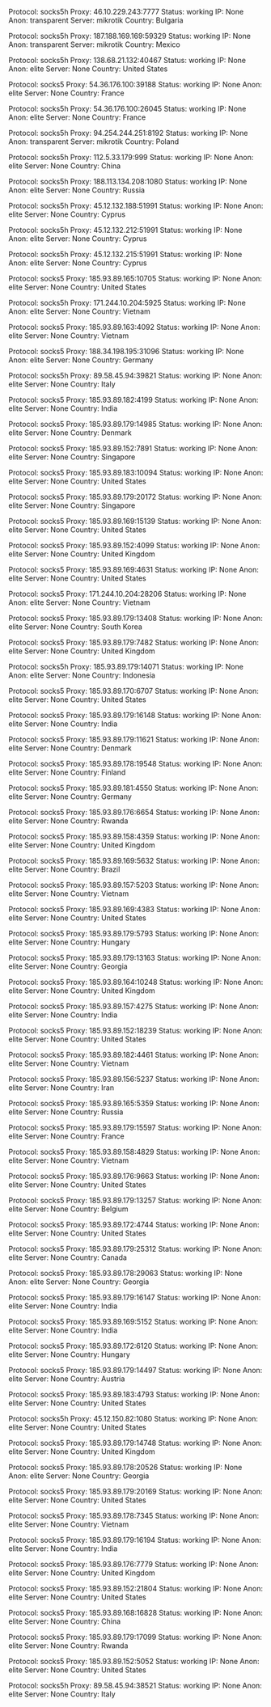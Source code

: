 Protocol: socks5h
Proxy: 46.10.229.243:7777
Status: working
IP: None
Anon: transparent
Server: mikrotik
Country: Bulgaria

Protocol: socks5h
Proxy: 187.188.169.169:59329
Status: working
IP: None
Anon: transparent
Server: mikrotik
Country: Mexico

Protocol: socks5h
Proxy: 138.68.21.132:40467
Status: working
IP: None
Anon: elite
Server: None
Country: United States

Protocol: socks5
Proxy: 54.36.176.100:39188
Status: working
IP: None
Anon: elite
Server: None
Country: France

Protocol: socks5h
Proxy: 54.36.176.100:26045
Status: working
IP: None
Anon: elite
Server: None
Country: France

Protocol: socks5h
Proxy: 94.254.244.251:8192
Status: working
IP: None
Anon: transparent
Server: mikrotik
Country: Poland

Protocol: socks5h
Proxy: 112.5.33.179:999
Status: working
IP: None
Anon: elite
Server: None
Country: China

Protocol: socks5h
Proxy: 188.113.134.208:1080
Status: working
IP: None
Anon: elite
Server: None
Country: Russia

Protocol: socks5h
Proxy: 45.12.132.188:51991
Status: working
IP: None
Anon: elite
Server: None
Country: Cyprus

Protocol: socks5h
Proxy: 45.12.132.212:51991
Status: working
IP: None
Anon: elite
Server: None
Country: Cyprus

Protocol: socks5h
Proxy: 45.12.132.215:51991
Status: working
IP: None
Anon: elite
Server: None
Country: Cyprus

Protocol: socks5
Proxy: 185.93.89.165:10705
Status: working
IP: None
Anon: elite
Server: None
Country: United States

Protocol: socks5h
Proxy: 171.244.10.204:5925
Status: working
IP: None
Anon: elite
Server: None
Country: Vietnam

Protocol: socks5
Proxy: 185.93.89.163:4092
Status: working
IP: None
Anon: elite
Server: None
Country: Vietnam

Protocol: socks5
Proxy: 188.34.198.195:31096
Status: working
IP: None
Anon: elite
Server: None
Country: Germany

Protocol: socks5h
Proxy: 89.58.45.94:39821
Status: working
IP: None
Anon: elite
Server: None
Country: Italy

Protocol: socks5
Proxy: 185.93.89.182:4199
Status: working
IP: None
Anon: elite
Server: None
Country: India

Protocol: socks5
Proxy: 185.93.89.179:14985
Status: working
IP: None
Anon: elite
Server: None
Country: Denmark

Protocol: socks5
Proxy: 185.93.89.152:7891
Status: working
IP: None
Anon: elite
Server: None
Country: Singapore

Protocol: socks5
Proxy: 185.93.89.183:10094
Status: working
IP: None
Anon: elite
Server: None
Country: United States

Protocol: socks5
Proxy: 185.93.89.179:20172
Status: working
IP: None
Anon: elite
Server: None
Country: Singapore

Protocol: socks5
Proxy: 185.93.89.169:15139
Status: working
IP: None
Anon: elite
Server: None
Country: United States

Protocol: socks5
Proxy: 185.93.89.152:4099
Status: working
IP: None
Anon: elite
Server: None
Country: United Kingdom

Protocol: socks5
Proxy: 185.93.89.169:4631
Status: working
IP: None
Anon: elite
Server: None
Country: United States

Protocol: socks5
Proxy: 171.244.10.204:28206
Status: working
IP: None
Anon: elite
Server: None
Country: Vietnam

Protocol: socks5
Proxy: 185.93.89.179:13408
Status: working
IP: None
Anon: elite
Server: None
Country: South Korea

Protocol: socks5
Proxy: 185.93.89.179:7482
Status: working
IP: None
Anon: elite
Server: None
Country: United Kingdom

Protocol: socks5h
Proxy: 185.93.89.179:14071
Status: working
IP: None
Anon: elite
Server: None
Country: Indonesia

Protocol: socks5
Proxy: 185.93.89.170:6707
Status: working
IP: None
Anon: elite
Server: None
Country: United States

Protocol: socks5
Proxy: 185.93.89.179:16148
Status: working
IP: None
Anon: elite
Server: None
Country: India

Protocol: socks5
Proxy: 185.93.89.179:11621
Status: working
IP: None
Anon: elite
Server: None
Country: Denmark

Protocol: socks5
Proxy: 185.93.89.178:19548
Status: working
IP: None
Anon: elite
Server: None
Country: Finland

Protocol: socks5
Proxy: 185.93.89.181:4550
Status: working
IP: None
Anon: elite
Server: None
Country: Germany

Protocol: socks5
Proxy: 185.93.89.176:6654
Status: working
IP: None
Anon: elite
Server: None
Country: Rwanda

Protocol: socks5
Proxy: 185.93.89.158:4359
Status: working
IP: None
Anon: elite
Server: None
Country: United Kingdom

Protocol: socks5
Proxy: 185.93.89.169:5632
Status: working
IP: None
Anon: elite
Server: None
Country: Brazil

Protocol: socks5
Proxy: 185.93.89.157:5203
Status: working
IP: None
Anon: elite
Server: None
Country: Vietnam

Protocol: socks5
Proxy: 185.93.89.169:4383
Status: working
IP: None
Anon: elite
Server: None
Country: United States

Protocol: socks5
Proxy: 185.93.89.179:5793
Status: working
IP: None
Anon: elite
Server: None
Country: Hungary

Protocol: socks5
Proxy: 185.93.89.179:13163
Status: working
IP: None
Anon: elite
Server: None
Country: Georgia

Protocol: socks5
Proxy: 185.93.89.164:10248
Status: working
IP: None
Anon: elite
Server: None
Country: United Kingdom

Protocol: socks5
Proxy: 185.93.89.157:4275
Status: working
IP: None
Anon: elite
Server: None
Country: India

Protocol: socks5
Proxy: 185.93.89.152:18239
Status: working
IP: None
Anon: elite
Server: None
Country: United States

Protocol: socks5
Proxy: 185.93.89.182:4461
Status: working
IP: None
Anon: elite
Server: None
Country: Vietnam

Protocol: socks5
Proxy: 185.93.89.156:5237
Status: working
IP: None
Anon: elite
Server: None
Country: Iran

Protocol: socks5
Proxy: 185.93.89.165:5359
Status: working
IP: None
Anon: elite
Server: None
Country: Russia

Protocol: socks5
Proxy: 185.93.89.179:15597
Status: working
IP: None
Anon: elite
Server: None
Country: France

Protocol: socks5
Proxy: 185.93.89.158:4829
Status: working
IP: None
Anon: elite
Server: None
Country: Vietnam

Protocol: socks5
Proxy: 185.93.89.176:9663
Status: working
IP: None
Anon: elite
Server: None
Country: United States

Protocol: socks5
Proxy: 185.93.89.179:13257
Status: working
IP: None
Anon: elite
Server: None
Country: Belgium

Protocol: socks5
Proxy: 185.93.89.172:4744
Status: working
IP: None
Anon: elite
Server: None
Country: United States

Protocol: socks5
Proxy: 185.93.89.179:25312
Status: working
IP: None
Anon: elite
Server: None
Country: Canada

Protocol: socks5
Proxy: 185.93.89.178:29063
Status: working
IP: None
Anon: elite
Server: None
Country: Georgia

Protocol: socks5
Proxy: 185.93.89.179:16147
Status: working
IP: None
Anon: elite
Server: None
Country: India

Protocol: socks5
Proxy: 185.93.89.169:5152
Status: working
IP: None
Anon: elite
Server: None
Country: India

Protocol: socks5
Proxy: 185.93.89.172:6120
Status: working
IP: None
Anon: elite
Server: None
Country: Hungary

Protocol: socks5
Proxy: 185.93.89.179:14497
Status: working
IP: None
Anon: elite
Server: None
Country: Austria

Protocol: socks5
Proxy: 185.93.89.183:4793
Status: working
IP: None
Anon: elite
Server: None
Country: United States

Protocol: socks5h
Proxy: 45.12.150.82:1080
Status: working
IP: None
Anon: elite
Server: None
Country: United States

Protocol: socks5
Proxy: 185.93.89.179:14748
Status: working
IP: None
Anon: elite
Server: None
Country: United Kingdom

Protocol: socks5
Proxy: 185.93.89.178:20526
Status: working
IP: None
Anon: elite
Server: None
Country: Georgia

Protocol: socks5
Proxy: 185.93.89.179:20169
Status: working
IP: None
Anon: elite
Server: None
Country: United States

Protocol: socks5
Proxy: 185.93.89.178:7345
Status: working
IP: None
Anon: elite
Server: None
Country: Vietnam

Protocol: socks5
Proxy: 185.93.89.179:16194
Status: working
IP: None
Anon: elite
Server: None
Country: India

Protocol: socks5
Proxy: 185.93.89.176:7779
Status: working
IP: None
Anon: elite
Server: None
Country: United Kingdom

Protocol: socks5
Proxy: 185.93.89.152:21804
Status: working
IP: None
Anon: elite
Server: None
Country: United States

Protocol: socks5
Proxy: 185.93.89.168:16828
Status: working
IP: None
Anon: elite
Server: None
Country: China

Protocol: socks5
Proxy: 185.93.89.179:17099
Status: working
IP: None
Anon: elite
Server: None
Country: Rwanda

Protocol: socks5
Proxy: 185.93.89.152:5052
Status: working
IP: None
Anon: elite
Server: None
Country: United States

Protocol: socks5h
Proxy: 89.58.45.94:38521
Status: working
IP: None
Anon: elite
Server: None
Country: Italy


